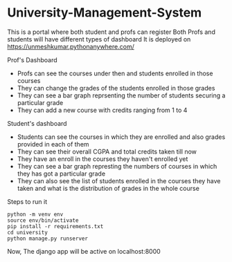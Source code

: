 # University-Management-System

This is a portal where both student and profs can register
Both Profs and students will have different types of dashboard
It is deployed on https://unmeshkumar.pythonanywhere.com/

Prof's Dashboard
- Profs can see the courses under then and students enrolled in those courses
- They can change the grades of the students enrolled in those grades
- They can see a bar graph reprsenting the number of students securing a particular grade
- They can add a new course with credits ranging from 1 to 4

Student's dashboard
- Students can see the courses in which they are enrolled and also grades provided in each of them
- They can see their overall CGPA and total credits taken till now
- They have an enroll in the courses they haven't enrolled yet
- They can see a bar graph represting the numbers of courses in which they has got a particular grade
- They can also see the list of students enrolled in the courses they have taken and what is the distribution of grades in the whole course


Steps to run it
```
python -m venv env
source env/bin/activate
pip install -r requirements.txt
cd university
python manage.py runserver
```

Now, The django app will be active on localhost:8000

